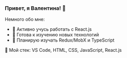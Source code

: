 ### Привет, я Валентина! 👋

Немного обо мне:

- 💪 Активно учусь работать с React.js
- 🌟 Готова к изучению новых технологий
- 👯 Планирую изучать Redux/MobX и TypeScript

🔨 Мой стек:
VS Code, HTML, CSS, JavaScript, React.js

